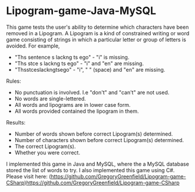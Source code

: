 # Lipogram-game-Java-MySQL
This game tests the user's ability to determine which characters have been removed in a Lipogram. A Lipogram is a kind of constrained writing or word game consisting of strings in which a particular letter or group of letters is avoided. For example, 
- "Ths sentence s lackng ts ego" - "i" is missing.
- "Ths stce s lackng ts ego" - "i" and "en" are missing.
- "Thsstceslackngtsego" - "i", " " (space) and "en" are missing.

Rules:
- No punctuation is involved. I.e "don't" and "can't" are not used.
- No words are single-lettered.
- All words and lipograms are in lower case form.
- All words provided contained the lipogram in them.

Results:
- Number of words shown before correct Lipogram(s) determined.
- Number of characters shown before correct Lipogram(s) determined.
- The correct Lipogram(s). 
- Whether you were correct.

I implemented this game in Java and MySQL, where the a MySQL database stored the list of words to try. I also implemented this game using C#. Please visit here: 
(https://github.com/GregoryGreenfield/Lipogram-game-CSharp)https://github.com/GregoryGreenfield/Lipogram-game-CSharp
